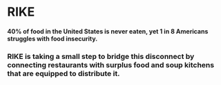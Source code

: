 # RIKE

#### 40% of food in the United States is never eaten, yet 1 in 8 Americans struggles with food insecurity.
### RIKE is taking a small step to bridge this disconnect by connecting restaurants with surplus food and soup kitchens that are equipped to distribute it.

